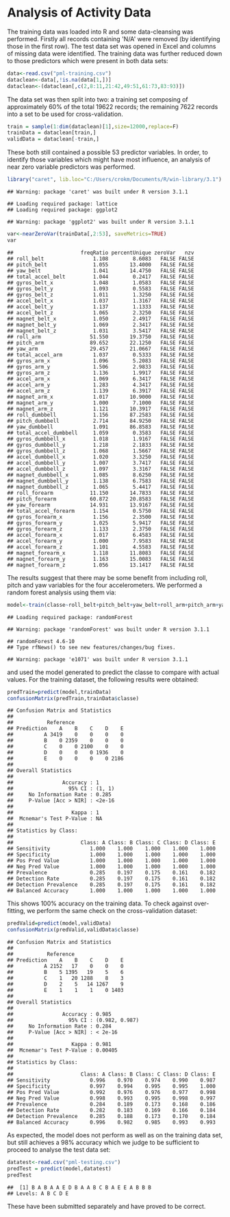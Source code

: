 Analysis of Activity Data
=========================

The training data was loaded into R and some data-cleansing was performed. Firstly all records containing 'N/A' were removed (by identifying those in the first row). The test data set was opened in Excel and columns of missing data were identified. The training data was further reduced down to those predictors which were present in both data sets:

```r
data<-read.csv("pml-training.csv")
dataclean<-data[,!is.na(data[1,])]
dataclean<-(dataclean[,c(2,8:11,21:42,49:51,61:73,83:93)])
```


The data set was then split into two: a training set composing of approximately 60% of the total 19622 records; the remaining 7622 records into a set to be used for cross-validation.


```r
train = sample(1:dim(dataclean)[1],size=12000,replace=F)
trainData = dataclean[train,]
validData = dataclean[-train,]
```

These both still contained a possible 53 predictor variables. In order, to identify those variables which might have most influence, an analysis of near zero variable predictors was performed.


```r
library("caret", lib.loc="C:/Users/crokm/Documents/R/win-library/3.1")
```

```
## Warning: package 'caret' was built under R version 3.1.1
```

```
## Loading required package: lattice
## Loading required package: ggplot2
```

```
## Warning: package 'ggplot2' was built under R version 3.1.1
```

```r
var<-nearZeroVar(trainData[,2:53], saveMetrics=TRUE)
var
```

```
##                      freqRatio percentUnique zeroVar   nzv
## roll_belt                1.108        8.6083   FALSE FALSE
## pitch_belt               1.055       13.4000   FALSE FALSE
## yaw_belt                 1.041       14.4750   FALSE FALSE
## total_accel_belt         1.044        0.2417   FALSE FALSE
## gyros_belt_x             1.048        1.0583   FALSE FALSE
## gyros_belt_y             1.093        0.5583   FALSE FALSE
## gyros_belt_z             1.011        1.3250   FALSE FALSE
## accel_belt_x             1.037        1.3167   FALSE FALSE
## accel_belt_y             1.137        1.1333   FALSE FALSE
## accel_belt_z             1.065        2.3250   FALSE FALSE
## magnet_belt_x            1.050        2.4917   FALSE FALSE
## magnet_belt_y            1.069        2.3417   FALSE FALSE
## magnet_belt_z            1.031        3.5417   FALSE FALSE
## roll_arm                51.550       19.3750   FALSE FALSE
## pitch_arm               89.652       22.1250   FALSE FALSE
## yaw_arm                 29.457       21.0667   FALSE FALSE
## total_accel_arm          1.037        0.5333   FALSE FALSE
## gyros_arm_x              1.096        5.2083   FALSE FALSE
## gyros_arm_y              1.506        2.9833   FALSE FALSE
## gyros_arm_z              1.136        1.9917   FALSE FALSE
## accel_arm_x              1.069        6.3417   FALSE FALSE
## accel_arm_y              1.283        4.3417   FALSE FALSE
## accel_arm_z              1.139        6.3917   FALSE FALSE
## magnet_arm_x             1.017       10.9000   FALSE FALSE
## magnet_arm_y             1.000        7.1000   FALSE FALSE
## magnet_arm_z             1.121       10.3917   FALSE FALSE
## roll_dumbbell            1.156       87.2583   FALSE FALSE
## pitch_dumbbell           2.714       84.9250   FALSE FALSE
## yaw_dumbbell             1.091       86.8583   FALSE FALSE
## total_accel_dumbbell     1.059        0.3583   FALSE FALSE
## gyros_dumbbell_x         1.018        1.9167   FALSE FALSE
## gyros_dumbbell_y         1.218        2.1833   FALSE FALSE
## gyros_dumbbell_z         1.068        1.5667   FALSE FALSE
## accel_dumbbell_x         1.020        3.3250   FALSE FALSE
## accel_dumbbell_y         1.007        3.7417   FALSE FALSE
## accel_dumbbell_z         1.097        3.3167   FALSE FALSE
## magnet_dumbbell_x        1.085        8.6250   FALSE FALSE
## magnet_dumbbell_y        1.138        6.7583   FALSE FALSE
## magnet_dumbbell_z        1.065        5.4417   FALSE FALSE
## roll_forearm            11.150       14.7833   FALSE FALSE
## pitch_forearm           60.872       20.8583   FALSE FALSE
## yaw_forearm             14.931       13.9167   FALSE FALSE
## total_accel_forearm      1.154        0.5750   FALSE FALSE
## gyros_forearm_x          1.156        2.3500   FALSE FALSE
## gyros_forearm_y          1.025        5.9417   FALSE FALSE
## gyros_forearm_z          1.133        2.3750   FALSE FALSE
## accel_forearm_x          1.017        6.4583   FALSE FALSE
## accel_forearm_y          1.000        7.9583   FALSE FALSE
## accel_forearm_z          1.101        4.5583   FALSE FALSE
## magnet_forearm_x         1.118       11.8083   FALSE FALSE
## magnet_forearm_y         1.163       15.0083   FALSE FALSE
## magnet_forearm_z         1.056       13.1417   FALSE FALSE
```

The results suggest that there may be some benefit from including roll, pitch and yaw variables for the four accelerometers. We performed a random forest analysis using them via:


```r
model<-train(classe~roll_belt+pitch_belt+yaw_belt+roll_arm+pitch_arm+yaw_arm+roll_dumbbell+pitch_dumbbell+yaw_dumbbell+roll_forearm+pitch_forearm+yaw_forearm, method="rf", data=trainData)
```

```
## Loading required package: randomForest
```

```
## Warning: package 'randomForest' was built under R version 3.1.1
```

```
## randomForest 4.6-10
## Type rfNews() to see new features/changes/bug fixes.
```

```
## Warning: package 'e1071' was built under R version 3.1.1
```
and used the model generated to predict the classe to compare with actual values. For the training dataset, the following results were obtained:


```r
predTrain=predict(model,trainData)
confusionMatrix(predTrain,trainData$classe)
```

```
## Confusion Matrix and Statistics
## 
##           Reference
## Prediction    A    B    C    D    E
##          A 3419    0    0    0    0
##          B    0 2359    0    0    0
##          C    0    0 2100    0    0
##          D    0    0    0 1936    0
##          E    0    0    0    0 2186
## 
## Overall Statistics
##                                 
##                Accuracy : 1     
##                  95% CI : (1, 1)
##     No Information Rate : 0.285 
##     P-Value [Acc > NIR] : <2e-16
##                                 
##                   Kappa : 1     
##  Mcnemar's Test P-Value : NA    
## 
## Statistics by Class:
## 
##                      Class: A Class: B Class: C Class: D Class: E
## Sensitivity             1.000    1.000    1.000    1.000    1.000
## Specificity             1.000    1.000    1.000    1.000    1.000
## Pos Pred Value          1.000    1.000    1.000    1.000    1.000
## Neg Pred Value          1.000    1.000    1.000    1.000    1.000
## Prevalence              0.285    0.197    0.175    0.161    0.182
## Detection Rate          0.285    0.197    0.175    0.161    0.182
## Detection Prevalence    0.285    0.197    0.175    0.161    0.182
## Balanced Accuracy       1.000    1.000    1.000    1.000    1.000
```

This shows 100% accuracy on the training data. To check against over-fitting, we perform the same check on the cross-validation dataset:


```r
predValid=predict(model,validData)
confusionMatrix(predValid,validData$classe)
```

```
## Confusion Matrix and Statistics
## 
##           Reference
## Prediction    A    B    C    D    E
##          A 2152   17    0    0    0
##          B    5 1395   19    5    6
##          C    1   20 1288    8    3
##          D    2    5   14 1267    9
##          E    1    1    1    0 1403
## 
## Overall Statistics
##                                         
##                Accuracy : 0.985         
##                  95% CI : (0.982, 0.987)
##     No Information Rate : 0.284         
##     P-Value [Acc > NIR] : < 2e-16       
##                                         
##                   Kappa : 0.981         
##  Mcnemar's Test P-Value : 0.00405       
## 
## Statistics by Class:
## 
##                      Class: A Class: B Class: C Class: D Class: E
## Sensitivity             0.996    0.970    0.974    0.990    0.987
## Specificity             0.997    0.994    0.995    0.995    1.000
## Pos Pred Value          0.992    0.976    0.976    0.977    0.998
## Neg Pred Value          0.998    0.993    0.995    0.998    0.997
## Prevalence              0.284    0.189    0.173    0.168    0.186
## Detection Rate          0.282    0.183    0.169    0.166    0.184
## Detection Prevalence    0.285    0.188    0.173    0.170    0.184
## Balanced Accuracy       0.996    0.982    0.985    0.993    0.993
```

As expected, the model does not perform as well as on the training data set, but still achieves a 98% accuracy which we judge to be sufficient to proceed to analyse the test data set:


```r
datatest<-read.csv("pml-testing.csv")
predTest = predict(model,datatest)
predTest
```

```
##  [1] B A B A A E D B A A B C B A E E A B B B
## Levels: A B C D E
```

These have been submitted separately and have proved to be correct.



